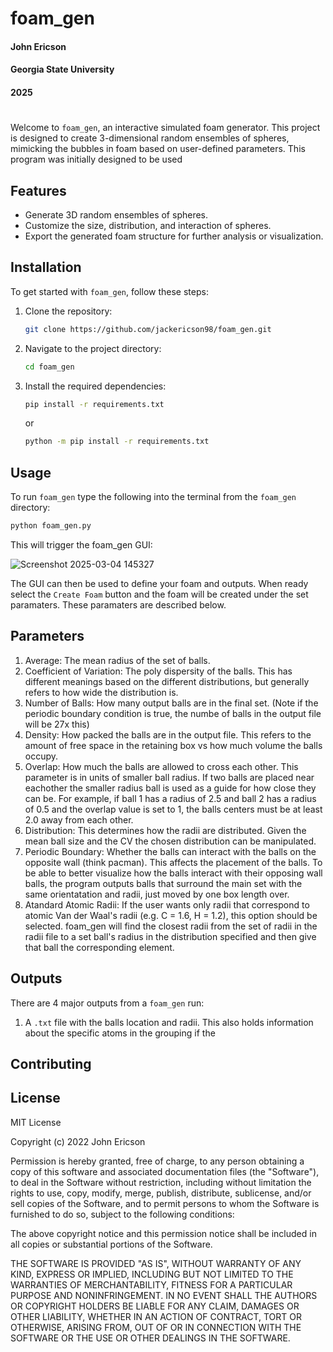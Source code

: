 # foam_gen

#### John Ericson
#### Georgia State University
#### 2025

#


Welcome to `foam_gen`, an interactive simulated foam generator. This project is designed to create 3-dimensional random ensembles of spheres, mimicking the bubbles in foam based on user-defined parameters. This program was initially designed to be used 

## Features

- Generate 3D random ensembles of spheres.
- Customize the size, distribution, and interaction of spheres.
- Export the generated foam structure for further analysis or visualization.

## Installation

To get started with `foam_gen`, follow these steps:

1. Clone the repository:
   ```bash
   git clone https://github.com/jackericson98/foam_gen.git
   ```
2. Navigate to the project directory:
   ```bash
   cd foam_gen
   ```
4. Install the required dependencies:
   ```bash
   pip install -r requirements.txt
   ```
   or
   
   ```bash
   python -m pip install -r requirements.txt
   ```

## Usage

To run `foam_gen` type the following into the terminal from the `foam_gen` directory:

```bash
python foam_gen.py
```
This will trigger the foam_gen GUI:

![Screenshot 2025-03-04 145327](https://github.com/user-attachments/assets/86a8847e-9f06-4b5c-8195-51655150bb34)

The GUI can then be used to define your foam and outputs. When ready select the `Create Foam` button and the foam will be created under the set paramaters. These paramaters are described below. 

## Parameters

1. Average: The mean radius of the set of balls. 
2. Coefficient of Variation: The poly dispersity of the balls. This has different meanings based on the different distributions, but generally refers to how wide the distribution is. 
3. Number of Balls: How many output balls are in the final set. (Note if the periodic boundary condition is true, the numbe of balls in the output file will be 27x this)
4. Density: How packed the balls are in the output file. This refers to the amount of free space in the retaining box vs how much volume the balls occupy. 
5. Overlap: How much the balls are allowed to cross each other. This parameter is in units of smaller ball radius. If two balls are placed near eachother the smaller radius ball is used as a guide for how close they can be. For example, if ball 1 has a radius of 2.5 and ball 2 has a radius of 0.5 and the overlap value is set to 1, the balls centers must be at least 2.0 away from each other. 
6. Distribution: This determines how the radii are distributed. Given the mean ball size and the CV the chosen distribution can be manipulated. 
7. Periodic Boundary: Whether the balls can interact with the balls on the opposite wall (think pacman). This affects the placement of the balls. To be able to better visualize how the balls interact with their opposing wall balls, the program outputs balls that surround the main set with the same orientatation and radii, just moved by one box length over. 
8. Atandard Atomic Radii: If the user wants only radii that correspond to atomic Van der Waal's radii (e.g. C = 1.6, H = 1.2), this option should be selected. foam_gen will find the closest radii from the set of radii in the radii file to a set ball's radius in the distribution specified and then give that ball the corresponding element.

## Outputs

There are 4 major outputs from a `foam_gen` run:

1. A `.txt` file with the balls location and radii. This also holds information about the specific atoms in the grouping if the 

## Contributing


## License

MIT License

Copyright (c) 2022 John Ericson

Permission is hereby granted, free of charge, to any person obtaining a copy
of this software and associated documentation files (the "Software"), to deal
in the Software without restriction, including without limitation the rights
to use, copy, modify, merge, publish, distribute, sublicense, and/or sell
copies of the Software, and to permit persons to whom the Software is
furnished to do so, subject to the following conditions:

The above copyright notice and this permission notice shall be included in all
copies or substantial portions of the Software.

THE SOFTWARE IS PROVIDED "AS IS", WITHOUT WARRANTY OF ANY KIND, EXPRESS OR
IMPLIED, INCLUDING BUT NOT LIMITED TO THE WARRANTIES OF MERCHANTABILITY,
FITNESS FOR A PARTICULAR PURPOSE AND NONINFRINGEMENT. IN NO EVENT SHALL THE
AUTHORS OR COPYRIGHT HOLDERS BE LIABLE FOR ANY CLAIM, DAMAGES OR OTHER
LIABILITY, WHETHER IN AN ACTION OF CONTRACT, TORT OR OTHERWISE, ARISING FROM,
OUT OF OR IN CONNECTION WITH THE SOFTWARE OR THE USE OR OTHER DEALINGS IN THE
SOFTWARE.

   
